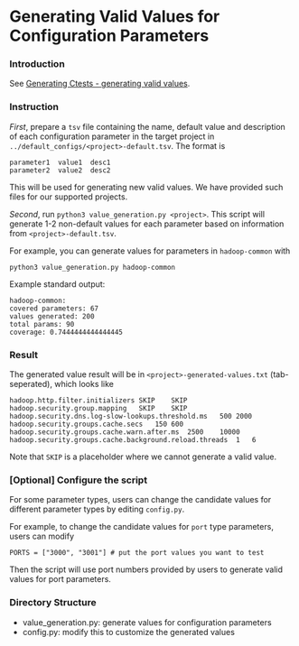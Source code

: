 
# Generating Valid Values for Configuration Parameters

### Introduction

See [Generating Ctests - generating valid values](https://github.com/xlab-uiuc/openctest_prerelease/blob/master/core/README.md#12-generating-parameter-sets-for-ctests).

### Instruction


*First*, prepare a `tsv` file containing the name, default value and description of each configuration parameter in the target project in `../default_configs/<project>-default.tsv`. The format is

```
parameter1	value1	desc1
parameter2	value2	desc2
```

This will be used for generating new valid values. We have provided such files for our supported projects.


*Second*, run `python3 value_generation.py <project>`. This script will generate 1-2 non-default values for each parameter based on information from `<project>-default.tsv`.

For example, you can generate values for parameters in `hadoop-common` with

```
python3 value_generation.py hadoop-common
```

Example standard output:
```
hadoop-common:
covered parameters: 67
values generated: 200
total params: 90
coverage: 0.7444444444444445
```

### Result

The generated value result will be in `<project>-generated-values.txt` (tab-seperated), which looks like

```
hadoop.http.filter.initializers	SKIP	SKIP
hadoop.security.group.mapping	SKIP	SKIP
hadoop.security.dns.log-slow-lookups.threshold.ms	500	2000
hadoop.security.groups.cache.secs	150	600
hadoop.security.groups.cache.warn.after.ms	2500	10000
hadoop.security.groups.cache.background.reload.threads	1	6
```
Note that `SKIP` is a placeholder where we cannot generate a valid value. 


### [Optional] Configure the script

For some parameter types, users can change the candidate values for different parameter types by editing `config.py`. 

For example, to change the candidate values for `port` type parameters, users can modify
```
PORTS = ["3000", "3001"] # put the port values you want to test
```

Then the script will use port numbers provided by users to generate valid values for port parameters.


### Directory Structure

- value_generation.py: generate values for configuration parameters
- config.py: modify this to customize the generated values
